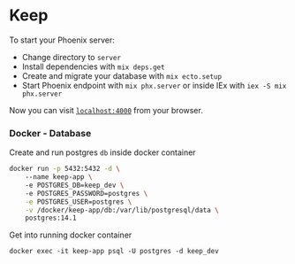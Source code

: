 # Keep

To start your Phoenix server:

  * Change directory to `server`
  * Install dependencies with `mix deps.get`
  * Create and migrate your database with `mix ecto.setup`
  * Start Phoenix endpoint with `mix phx.server` or inside IEx with `iex -S mix phx.server`

Now you can visit [`localhost:4000`](http://localhost:4000) from your browser.

### Docker - Database

Create and run postgres `db` inside docker container

```bash
docker run -p 5432:5432 -d \                
    --name keep-app \                                                             
    -e POSTGRES_DB=keep_dev \    
    -e POSTGRES_PASSWORD=postgres \
    -e POSTGRES_USER=postgres \
    -v /docker/keep-app/db:/var/lib/postgresql/data \
    postgres:14.1
```

Get into running docker container

```tsx
docker exec -it keep-app psql -U postgres -d keep_dev
```